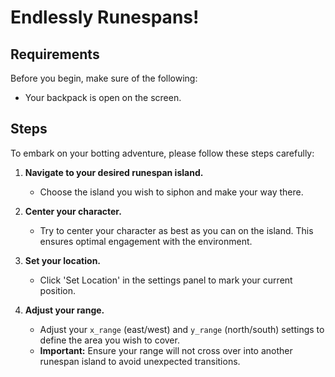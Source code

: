 # Endlessly Runespans!

## Requirements

Before you begin, make sure of the following:
- Your backpack is open on the screen.

## Steps

To embark on your botting adventure, please follow these steps carefully:

1. **Navigate to your desired runespan island.**
   - Choose the island you wish to siphon and make your way there.

2. **Center your character.**
   - Try to center your character as best as you can on the island. This ensures optimal engagement with the environment.

3. **Set your location.**
   - Click 'Set Location' in the settings panel to mark your current position.

4. **Adjust your range.**
   - Adjust your `x_range` (east/west) and `y_range` (north/south) settings to define the area you wish to cover.
   - **Important:** Ensure your range will not cross over into another runespan island to avoid unexpected transitions.
